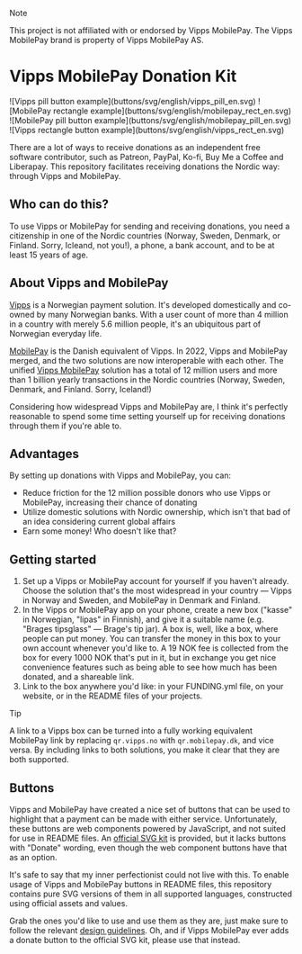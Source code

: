 > [!NOTE]  
> This project is not affiliated with or endorsed by Vipps MobilePay. The Vipps MobilePay brand is property of Vipps MobilePay AS.

# Vipps MobilePay Donation Kit

<div>
![Vipps pill button example](buttons/svg/english/vipps_pill_en.svg)
![MobilePay rectangle example](buttons/svg/english/mobilepay_rect_en.svg)
</div>
<div>
![MobilePay pill button example](buttons/svg/english/mobilepay_pill_en.svg)
![Vipps rectangle button example](buttons/svg/english/vipps_rect_en.svg)
</div>

There are a lot of ways to receive donations as an independent free software contributor, such as Patreon, PayPal, Ko-fi, Buy Me a Coffee and Liberapay. This repository facilitates receiving donations the Nordic way: through Vipps and MobilePay.

## Who can do this?

To use Vipps or MobilePay for sending and receiving donations, you need a citizenship in one of the Nordic countries (Norway, Sweden, Denmark, or Finland. Sorry, Icleand, not you!), a phone, a bank account, and to be at least 15 years of age.

## About Vipps and MobilePay

[Vipps](https://vipps.no/) is a Norwegian payment solution. It's developed domestically and co-owned by many Norwegian banks. With a user count of more than 4 million in a country with merely 5.6 million people, it's an ubiquitous part of Norwegian everyday life.

[MobilePay](https://mobilepay.dk/) is the Danish equivalent of Vipps. In 2022, Vipps and MobilePay merged, and the two solutions are now interoperable with each other. The unified [Vipps MobilePay](https://vippsmobilepay.com/no) solution has a total of 12 million users and more than 1 billion yearly transactions in the Nordic countries (Norway, Sweden, Denmark, and Finland. Sorry, Iceland!)

Considering how widespread Vipps and MobilePay are, I think it's perfectly reasonable to spend some time setting yourself up for receiving donations through them if you're able to.

## Advantages

By setting up donations with Vipps and MobilePay, you can:

- Reduce friction for the 12 million possible donors who use Vipps or MobilePay, increasing their chance of donating
- Utilize domestic solutions with Nordic ownership, which isn't that bad of an idea considering current global affairs
- Earn some money! Who doesn't like that?

## Getting started

1. Set up a Vipps or MobilePay account for yourself if you haven't already. Choose the solution that's the most widespread in your country — Vipps in Norway and Sweden, and MobilePay in Denmark and Finland.
2. In the Vipps or MobilePay app on your phone, create a new box ("kasse" in Norwegian, "lipas" in Finnish), and give it a suitable name (e.g. "Brages tipsglass" — Brage's tip jar). A box is, well, like a box, where people can put money. You can transfer the money in this box to your own account whenever you'd like to. A 19 NOK fee is collected from the box for every 1000 NOK that's put in it, but in exchange you get nice convenience features such as being able to see how much has been donated, and a shareable link.
3. Link to the box anywhere you'd like: in your FUNDING.yml file, on your website, or in the README files of your projects.

> [!TIP]
> A link to a Vipps box can be turned into a fully working equivalent MobilePay link by replacing `qr.vipps.no` with `qr.mobilepay.dk`, and vice versa. By including links to both solutions, you make it clear that they are both supported.

## Buttons

Vipps and MobilePay have created a nice set of buttons that can be used to highlight that a payment can be made with either service. Unfortunately, these buttons are web components powered by JavaScript, and not suited for use in README files. An [official SVG kit](https://developer.vippsmobilepay.com/downloads/vipps-mobilepay-design-toolkit.zip) is provided, but it lacks buttons with "Donate" wording, even though the web component buttons have that as an option.

It's safe to say that my inner perfectionist could not live with this. To enable usage of Vipps and MobilePay buttons in README files, this repository contains pure SVG versions of them in all supported languages, constructed using official assets and values.

Grab the ones you'd like to use and use them as they are, just make sure to follow the relevant [design guidelines](https://developer.vippsmobilepay.com/docs/knowledge-base/design-guidelines/buttons/#design-guidelines). Oh, and if Vipps MobilePay ever adds a donate button to the official SVG kit, please use that instead.